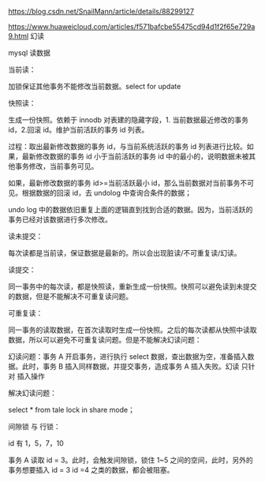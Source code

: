 <https://blog.csdn.net/SnailMann/article/details/88299127>

<https://www.huaweicloud.com/articles/f571bafcbe55475cd94d1f2f65e729a9.html> 幻读

mysql 读数据

当前读：

加锁保证其他事务不能修改当前数据。select for update

快照读：

生成一份快照。依赖于 innodb 对表建的隐藏字段，1\. 当前数据最近修改的事务 id，2.回滚 id。维护当前活跃的事务 id 列表。

过程：取出最新修改数据的事务 id，与当前系统活跃的事务 id 列表进行比较。如果，最新修改数据的事务 id 小于当前活跃的事务 id 中的最小的，说明数据未被其他事务修改，当前事务可见。

如果，最新修改数据的事务 id\>=当前活跃最小 id，那么当前数据对当前事务不可见。根据数据的回滚 id，去 undolog 中查询合条件的数据；

undo log 中的数据依旧重复上面的逻辑直到找到合适的数据。因为，当前活跃的事务已经对该数据进行多次修改。

读未提交：

每次读都是当前读，保证数据是最新的。所以会出现脏读/不可重复读/幻读。

读提交：

同一事务中的每次读，都是快照读，重新生成一份快照。快照可以避免读到未提交的数据，但是不能解决不可重复读问题。

可重复读：

同一事务的读取数据，在首次读取时生成一份快照。之后的每次读都从快照中读取数据，所以可以避免不可重复读问题。但是不能解决幻读问题：

幻读问题：事务 A 开启事务，进行执行 select 数据，查出数据为空，准备插入数据。此时，事务 B 插入同样数据，并提交事务，造成事务 A 插入失败。幻读 只针对 插入操作

解决幻读问题：

select \* from tale lock in share mode；

间隙锁 与 行锁：

id 有 1，5，7，10

事务 A 读取 id = 3。此时，会触发间隙锁，锁住 1~5 之间的空间，此时，另外的事务想要插入 id = 3 id =4 之类的数据，都会被阻塞。
